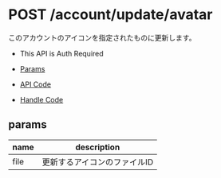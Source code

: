 # POST /account/update/avatar

このアカウントのアイコンを指定されたものに更新します。

- This API is Auth Required

- [Params](#params)
- [API Code](/kyoppie/kyoppie-api/blob/master/src/endpoints/account/update/avatar.js)
- [Handle Code](/kyoppie/kyoppie-api/blob/master/src/handlers/web/account/update/avatar.js)

## params


name|description
---|---
file|更新するアイコンのファイルID
